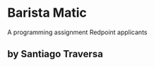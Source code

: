 Barista Matic
=============

A programming assignment Redpoint applicants


by Santiago Traversa
--------------------
